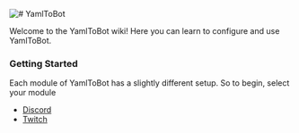 ![# YamlToBot](https://content.yamltobot.com/common/logos/logo256.png)

Welcome to the YamlToBot wiki!
Here you can learn to configure and use YamlToBot.

### Getting Started

Each module of YamlToBot has a slightly different setup. So to begin, select your module

- [Discord](wiki/discord/Getting-Started)
- [Twitch](wiki/twitch/Getting-Started)
